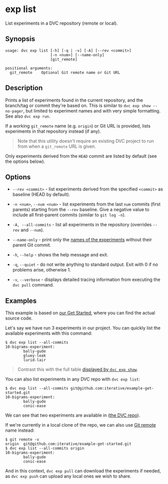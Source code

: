# exp list

List experiments in a <abbr>DVC repository</abbr> (remote or local).

## Synopsis

```usage
usage: dvc exp list [-h] [-q | -v] [-A] [--rev <commit>]
                    [-n <num>] [--name-only]
                    [git_remote]

positional arguments:
  git_remote    Optional Git remote name or Git URL
```

## Description

Prints a list of experiments found in the current repository, and the branch/tag
or commit they're based on. This is similar to `dvc exp show --no-pager`, but
limited to experiment names and with very simple formatting. See also
`dvc exp run`.

If a working `git_remote` name (e.g. `origin`) or Git URL is provided, lists
experiments in that <abbr>repository</abbr> instead (if any).

> Note that this utility doesn't require an existing <abbr>DVC project</abbr> to
> run from when a `git_remote` URL is given.

Only experiments derived from the `HEAD` commit are listed by default (see the
options below).

## Options

- `--rev <commit>` - list experiments derived from the specified `<commit>` as
  baseline (HEAD by default).

- `-n <num>`, `--num <num>` - list experiments from the last `num` commits
  (first parents) starting from the `--rev` baseline. Give a negative value to
  include all first-parent commits (similar to `git log -n`).

- `-A, --all-commits` - list all experiments in the repository (overrides
  `--rev` and `--num`).

- `--name-only` - print only the [names of the experiments] without their parent
  Git commit.

- `-h`, `--help` - shows the help message and exit.

- `-q`, `--quiet` - do not write anything to standard output. Exit with 0 if no
  problems arise, otherwise 1.

- `-v`, `--verbose` - displays detailed tracing information from executing the
  `dvc pull` command.

[names of the experiments]:
  https://dvc.org/doc/user-guide/experiment-management#how-does-dvc-track-experiments

## Examples

<admon type="info">

This example is based on [our Get Started], where you can find the actual source
code.

[our get started]: /doc/start/experiments

</admon>

Let's say we have run 3 experiments in our project. You can quickly list the
available experiments with this command:

```cli
$ dvc exp list --all-commits
10-bigrams-experiment:
        bally-gude
        gluey-leak
        lurid-lair
```

> Contrast this with the full table
> [displayed by `dvc exp show`](/doc/command-reference/exp/show#examples).

You can also list experiments in any DVC repo with `dvc exp list`:

```cli
$ dvc exp list --all-commits git@github.com:iterative/example-get-started.git
10-bigrams-experiment:
        bally-gude
        conic-ease
```

We can see that two experiments are available in
([the DVC repo](https://github.com/iterative/example-get-started)).

If we're currently in a local clone of the repo, we can also use
[Git remote](https://git-scm.com/book/en/v2/Git-Basics-Working-with-Remotes)
name instead:

```cli
$ git remote -v
origin  git@github.com:iterative/example-get-started.git
$ dvc exp list --all-commits origin
10-bigrams-experiment:
        bally-gude
        conic-ease
```

And in this context, `dvc exp pull` can download the experiments if needed, as
`dvc exp push` can upload any local ones we wish to share.
